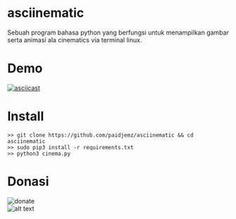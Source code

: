 # asciinematic
Sebuah program bahasa python yang berfungsi untuk menampilkan gambar serta animasi ala cinematics via terminal linux.
# Demo
[![asciicast](https://asciinema.org/a/327100.png)](https://asciinema.org/a/327100?autoplay=1&loop=1)
# Install
```
>> git clone https://github.com/paidjemz/asciinematic && cd asciinematic
>> sudo pip3 install -r requirements.txt
>> python3 cinema.py
```
# Donasi
![donate](https://paidjemz.files.wordpress.com/2020/05/gopayy.png)
<br/>
![alt text](http://xcodeserver.my.id/gopay.png)
